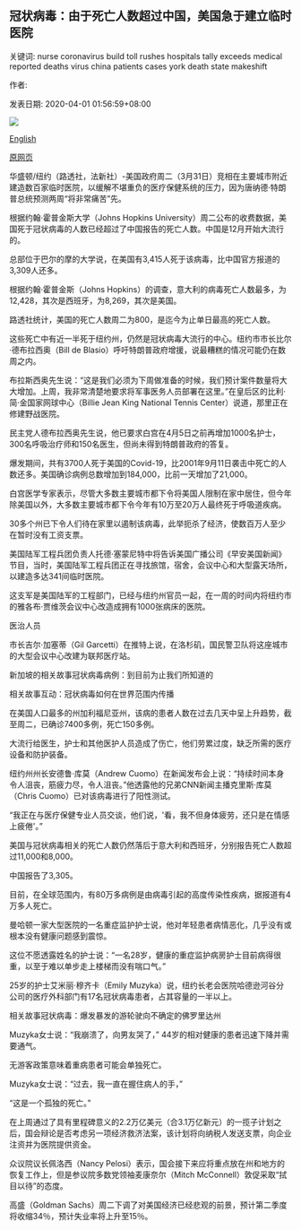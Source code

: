 ## 冠状病毒：由于死亡人数超过中国，美国急于建立临时医院

关键词: nurse coronavirus build toll rushes hospitals tally exceeds medical reported deaths virus china patients cases york death state makeshift

作者: 

发表日期: 2020-04-01 01:56:59+08:00

![](https://www.straitstimes.com/sites/default/files/styles/x_large/public/articles/2020/04/01/2020-03-31t001625z_1898862637_rc2nuf9vy5ku_rtrmadp_3_health-coronavirus-usa-new-york.jpg?itok=YBz_kT9g)

[English](Coronavirus%3A%20US%20rushes%20to%20build%20makeshift%20hospitals%20as%20death%20toll%20exceeds%20China%20tally.md)

[原网页](https://www.straitstimes.com/world/united-states/coronavirus-us-death-toll-exceeds-official-china-tally)

华盛顿/纽约（路透社，法新社）-美国政府周二（3月31日）竞相在主要城市附近建造数百家临时医院，以缓解不堪重负的医疗保健系统的压力，因为唐纳德·特朗普总统预测两周“将非常痛苦”先。

根据约翰·霍普金斯大学（Johns Hopkins University）周二公布的收费数据，美国死于冠状病毒的人数已经超过了中国报告的死亡人数。中国是12月开始大流行的。

总部位于巴尔的摩的大学说，在美国有3,415人死于该病毒，比中国官方报道的3,309人还多。

根据约翰·霍普金斯（Johns Hopkins）的调查，意大利的病毒死亡人数最多，为12,428，其次是西班牙，为8,269，其次是美国。

路透社统计，美国的死亡人数周二为800，是迄今为止单日最高的死亡人数。

这些死亡中有近一半死于纽约州，仍然是冠状病毒大流行的中心。纽约市市长比尔·德布拉西奥（Bill de Blasio）呼吁特朗普政府增援，说最糟糕的情况可能仍在数周之内。

布拉斯西奥先生说：“这是我们必须为下周做准备的时候，我们预计案件数量将大大增加。上周，我非常清楚地要求将军事医务人员部署在这里。”在皇后区的比利·简·金国家网球中心（Billie Jean King National Tennis Center）说道，那里正在修建野战医院。

民主党人德布拉西奥先生说，他已要求白宫在4月5日之前再增加1000名护士，300名呼吸治疗师和150名医生，但尚未得到特朗普政府的答复。

爆发期间，共有3700人死于美国的Covid-19，比2001年9月11日袭击中死亡的人数还多。美国确诊病例总数增加到184,000，比前一天增加了21,000。

白宫医学专家表示，尽管大多数主要城市都下令将美国人限制在家中居住，但今年除美国以外，大多数主要城市都下令今年有10万至20万人最终死于呼吸道疾病。

30多个州已下令人们待在家里以遏制该病毒，此举扼杀了经济，使数百万人至少在暂时没有工资支票。

美国陆军工程兵团负责人托德·塞蒙尼特中将告诉美国广播公司《早安美国新闻》节目，当时，美国陆军工程兵团正在寻找旅馆，宿舍，会议中心和大型露天场所，以建造多达341间临时医院。

这支军是美国陆军的工程部门，已经与纽约州官员一起，在一周的时间内将纽约市的雅各布·贾维茨会议中心改造成拥有1000张病床的医院。

医治人员

市长吉尔·加塞蒂（Gil Garcetti）在推特上说，在洛杉矶，国民警卫队将这座城市的大型会议中心改建为联邦医疗站。

新加坡的相关故事冠状病毒病例：到目前为止我们所知道的

相关故事互动：冠状病毒如何在世界范围内传播

在美国人口最多的州加利福尼亚州，该病的患者人数在过去几天中呈上升趋势，截至周二，已确诊7400多例，死亡150多例。

大流行给医生，护士和其他医护人员造成了伤亡，他们劳累过度，缺乏所需的医疗设备和防护装备。

纽约州州长安德鲁·库莫（Andrew Cuomo）在新闻发布会上说：“持续时间本身令人沮丧，筋疲力尽，令人沮丧。”他透露他的兄弟CNN新闻主播克里斯·库莫（Chris Cuomo）已对该病毒进行了阳性测试。

“我正在与医疗保健专业人员交谈，他们说，'看，我不但身体疲劳，还只是在情感上疲倦'。”

美国与冠状病毒相关的死亡人数仍然落后于意大利和西班牙，分别报告死亡人数超过11,000和8,000。

中国报告了3,305。

目前，在全球范围内，有80万多病例是由病毒引起的高度传染性疾病，据报道有4万多人死亡。

曼哈顿一家大型医院的一名重症监护护士说，他对年轻患者病情恶化，几乎没有或根本没有健康问题感到震惊。

这位不愿透露姓名的护士说：“一名28岁，健康的重症监护病房护士目前病得很重，以至于难以单步走上楼梯而没有喘口气。”

25岁的护士艾米丽·穆齐卡（Emily Muzyka）说，纽约长老会医院哈德逊河谷分公司的医疗外科部门有17名冠状病毒患者，占其容量的一半以上。

相关故事冠状病毒：爆发暴发的游轮驶向不确定的佛罗里达州

Muzyka女士说：“我崩溃了，向男友哭了，” 44岁的相对健康的患者迅速下降并需要通气。

无游客政策意味着重病患者可能会单独死亡。

Muzyka女士说：“过去，我一直在握住病人的手，”

“这是一个孤独的死亡。”

在上周通过了具有里程碑意义的2.2万亿美元（合3.1万亿新元）的一揽子计划之后，国会辩论是否考虑另一项经济救济法案，该计划将向纳税人发送支票，向企业注资并为医院提供资金。

众议院议长佩洛西（Nancy Pelosi）表示，国会接下来应将重点放在州和地方的恢复工作上，但是参议院多数党领袖麦康奈尔（Mitch McConnell）敦促采取“拭目以待”的态度。

高盛（Goldman Sachs）周二下调了对美国经济已经悲观的前景，预计第二季度将收缩34％，预计失业率将上升至15％。